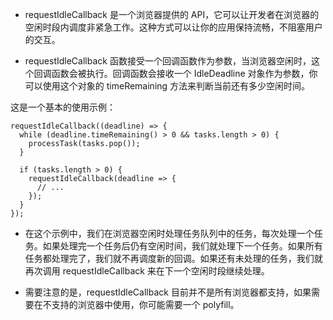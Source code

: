* requestIdleCallback 是一个浏览器提供的 API，它可以让开发者在浏览器的空闲时段内调度非紧急工作。这种方式可以让你的应用保持流畅，不阻塞用户的交互。

* requestIdleCallback 函数接受一个回调函数作为参数，当浏览器空闲时，这个回调函数会被执行。回调函数会接收一个 IdleDeadline 对象作为参数，你可以使用这个对象的 timeRemaining 方法来判断当前还有多少空闲时间。

这是一个基本的使用示例：
```
requestIdleCallback((deadline) => {
  while (deadline.timeRemaining() > 0 && tasks.length > 0) {
    processTask(tasks.pop());
  }

  if (tasks.length > 0) {
    requestIdleCallback(deadline => {
      // ...
    });
  }
});
```

* 在这个示例中，我们在浏览器空闲时处理任务队列中的任务，每次处理一个任务。如果处理完一个任务后仍有空闲时间，我们就处理下一个任务。如果所有任务都处理完了，我们就不再调度新的回调。如果还有未处理的任务，我们就再次调用 requestIdleCallback 来在下一个空闲时段继续处理。

* 需要注意的是，requestIdleCallback 目前并不是所有浏览器都支持，如果需要在不支持的浏览器中使用，你可能需要一个 polyfill。
